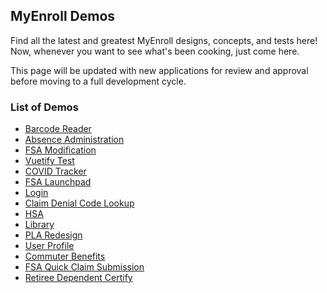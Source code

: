 ## MyEnroll Demos

Find all the latest and greatest MyEnroll designs, concepts, and tests here! Now, whenever you want to see what's been cooking, just come here.

This page will be updated with new applications for review and approval before moving to a full development cycle. 


### List of Demos

* [Barcode Reader](barcodescanner/)
* [Absence Administration](AbsenceAdministration/)
* [FSA Modification](FSAModification/)
* [Vuetify Test](Vuetify/)
* [COVID Tracker](covid/)
* [FSA Launchpad](FSAHome/)
* [Login](login/)
* [Claim Denial Code Lookup](claimDenialLookup/)
* [HSA](HSA/)
* [Library](Library/)
* [PLA Redesign](PLA_Redesign/)
* [User Profile](UserProfile/)
* [Commuter Benefits](CommuterBenefits/)
* [FSA Quick Claim Submission](submitFSA/)
* [Retiree Dependent Certify](RetireeDepCert/)



